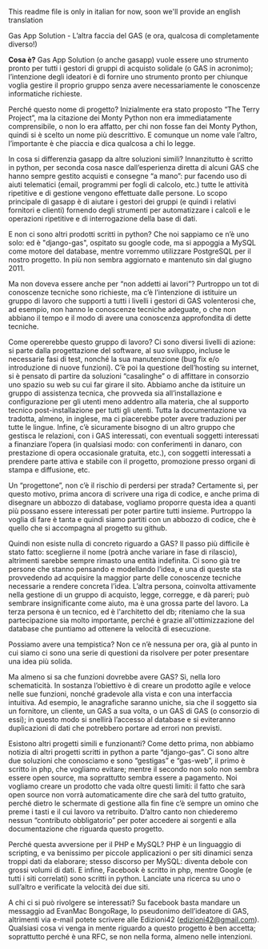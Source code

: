 This readme file is only in italian for now, soon we'll provide an english translation

Gas App Solution - L’altra faccia del GAS
(e ora, qualcosa di completamente diverso!)

<b>Cosa è?</b>
Gas App Solution (o anche gasapp) vuole essere uno strumento pronto per tutti i gestori di gruppi di acquisto solidale (o GAS in acronimo); l’intenzione degli ideatori è di fornire uno strumento pronto per chiunque voglia gestire il proprio gruppo senza avere necessariamente le conoscenze informatiche richieste.

Perché questo nome di progetto?
Inizialmente era stato proposto “The Terry Project”, ma la citazione dei Monty Python non era immediatamente comprensibile, o non lo era affatto, per chi non fosse fan dei Monty Python, quindi si è scelto un nome più descrittivo.
E comunque un nome vale l’altro, l’importante è che piaccia e dica qualcosa a chi lo legge.

In cosa si differenzia gasapp da altre soluzioni simili?
Innanzitutto è scritto in python, per seconda cosa nasce dall’esperienza diretta di alcuni GAS che hanno sempre gestito acquisti e consegne “a mano”: pur facendo uso di aiuti telematici (email, programmi per fogli di calcolo, etc.) tutte le attività ripetitive e di gestione vengono effettuate dalle persone. Lo scopo principale di gasapp è di aiutare i gestori dei gruppi (e quindi i relativi fornitori e clienti) fornendo degli strumenti per automatizzare i calcoli e le operazioni ripetitive e di interrogazione della base di dati.

E non ci sono altri prodotti scritti in python?
Che noi sappiamo ce n’è uno solo: ed è "django-gas", ospitato su google code, ma si appoggia a MySQL come motore del database, mentre vorremmo utilizzare PostgreSQL per il nostro progetto. In più non sembra aggiornato e mantenuto sin dal giugno 2011.

Ma non doveva essere anche per “non addetti ai lavori”?
Purtroppo un tot di conoscenze tecniche sono richieste, ma c’è l’intenzione di istituire un gruppo di lavoro che supporti a tutti i livelli i gestori di GAS volenterosi che, ad esempio, non hanno le conoscenze tecniche adeguate, o che non abbiano il tempo e il modo di avere una conoscenza approfondita di dette tecniche.

Come opererebbe questo gruppo di lavoro?
Ci sono diversi livelli di azione: si parte dalla progettazione del software, al suo sviluppo, incluse le necessarie fasi di test, nonché la sua manutenzione (bug fix e/o introduzione di nuove funzioni).
C’è poi la questione dell’hosting su internet, si è pensato di partire da soluzioni “casalinghe” o di affittare in consorzio uno spazio su web su cui far girare il sito.
Abbiamo anche da istituire un gruppo di assistenza tecnica, che provveda sia all’installazione e configurazione per gli utenti meno addentro alla materia, che al supporto tecnico post-installazione per tutti gli utenti.
Tutta la documentazione va tradotta, almeno, in inglese, ma ci piacerebbe poter avere traduzioni per tutte le lingue.
Infine, c’è sicuramente bisogno di un altro gruppo che gestisca le relazioni, con i GAS interessati, con eventuali soggetti interessati a finanziare l’opera (in qualsiasi modo: con conferimenti in danaro, con prestazione di opera occasionale gratuita, etc.), con soggetti interessati a prendere parte attiva e stabile con il progetto, promozione presso organi di stampa e diffusione, etc.

Un “progettone”, non c’è il rischio di perdersi per strada?
Certamente sì, per questo motivo, prima ancora di scrivere una riga di codice, e anche prima di disegnare un abbozzo di database, vogliamo proporre questa idea a quanti più possano essere interessati per poter partire tutti insieme.
Purtroppo la voglia di fare è tanta e quindi siamo partiti con un abbozzo di codice, che è quello che si accompagna al progetto su github.

Quindi non esiste nulla di concreto riguardo a GAS?
Il passo più difficile è stato fatto: sceglierne il nome (potrà anche variare in fase di rilascio), altrimenti sarebbe sempre rimasto una entità indefinita.
Ci sono già tre persone che stanno pensando e modellando l’idea, e una di queste sta provvedendo ad acquisire la maggior parte delle conoscenze tecniche necessarie a rendere concreta l’idea.
L’altra persona, coinvolta attivamente nella gestione di un gruppo di acquisto, legge, corregge, e dà pareri; può sembrare insignificante come aiuto, ma è una grossa parte del lavoro.
La terza persona è un tecnico, ed è l'architetto del db; riteniamo che la sua partecipazione sia molto importante, perché è grazie all'ottimizzazione del database che puntiamo ad ottenere la velocità di esecuzione.

Possiamo avere una tempistica?
Non ce n’è nessuna per ora, già al punto in cui siamo ci sono una serie di questioni da risolvere per poter presentare una idea più solida.

Ma almeno si sa che funzioni dovrebbe avere GAS?
Sì, nella loro schematicità.
In sostanza l’obiettivo è di creare un prodotto agile e veloce nelle sue funzioni, nonché gradevole alla vista e con una interfaccia intuitiva.
Ad esempio, le anagrafiche saranno uniche, sia che il soggetto sia un fornitore, un cliente, un GAS a sua volta, o un GAS di GAS (o consorzio di essi); in questo modo si snellirà l’accesso al database e si eviteranno duplicazioni di dati che potrebbero portare ad errori non previsti.

Esistono altri progetti simili e funzionanti?
Come detto prima, non abbiamo notizia di altri progetti scritti in python a parte “django-gas”.
Ci sono altre due soluzioni che conosciamo e sono “gestigas” e “gas-web”, il primo è scritto in php, che vogliamo evitare; mentre il secondo non solo non sembra essere open source, ma soprattutto sembra essere a pagamento.
Noi vogliamo creare un prodotto che vada oltre questi limiti: il fatto che sarà open source non vorrà automaticamente dire che sarà del tutto gratuito, perché dietro le schermate di gestione alla fin fine c’è sempre un omino che preme i tasti e il cui lavoro va retribuito.
D’altro canto non chiederemo nessun “contributo obbligatorio” per poter accedere ai sorgenti e alla documentazione che riguarda questo progetto.

Perché questa avversione per il PHP e MySQL?
PHP è un linguaggio di scripting, e va benissimo per piccole applicazioni o per siti dinamici senza troppi dati da elaborare; stesso discorso per MySQL: diventa debole con grossi volumi di dati.
E infine, Facebook è scritto in php, mentre Google (e tutti i siti correlati) sono scritti in python. Lanciate una ricerca su uno o sull’altro e verificate la velocità dei due siti.

A chi ci si può rivolgere se interessati?
Su facebook basta mandare un messaggio ad EvanMac BongoRage, lo pseudonimo dell’ideatore di GAS, altrimenti via e-mail potete scrivere alle Edizioni42 (edizioni42@gmail.com). Qualsiasi cosa vi venga in mente riguardo a questo progetto è ben accetta; soprattutto perché è una RFC, se non nella forma, almeno nelle intenzioni.
